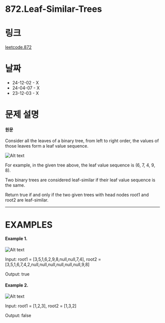 # 872.Leaf-Similar-Trees

# 링크

[leetcode.872](https://leetcode.com/problems/leaf-similar-trees/description/?envType=study-plan-v2&envId=leetcode-75)

# 날짜

- 24-12-02 - X
- 24-04-07 - X
- 23-12-03 - X

# 문제 설명

#### 원문

Consider all the leaves of a binary tree, from left to right order, the values of those leaves form a leaf value sequence.

![Alt text](https://s3-lc-upload.s3.amazonaws.com/uploads/2018/07/16/tree.png)

For example, in the given tree above, the leaf value sequence is (6, 7, 4, 9, 8).

Two binary trees are considered leaf-similar if their leaf value sequence is the same.

Return true if and only if the two given trees with head nodes root1 and root2 are leaf-similar.

---

# EXAMPLES

#### Example 1.

![Alt text](https://assets.leetcode.com/uploads/2020/09/03/leaf-similar-1.jpg)

Input: root1 = [3,5,1,6,2,9,8,null,null,7,4], root2 = [3,5,1,6,7,4,2,null,null,null,null,null,null,9,8]

Output: true

#### Example 2.

![Alt text](https://assets.leetcode.com/uploads/2020/09/03/leaf-similar-2.jpg)

Input: root1 = [1,2,3], root2 = [1,3,2]

Output: false
